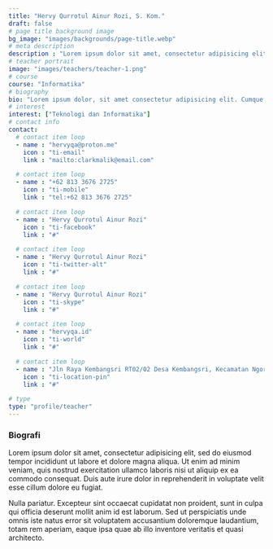 ```yaml
---
title: "Hervy Qurrotul Ainur Rozi, S. Kom."
draft: false
# page title background image
bg_image: "images/backgrounds/page-title.webp"
# meta description
description : "Lorem ipsum dolor sit amet, consectetur adipisicing elit, sed do eiusmod tempor incididunt ut labore. dolore magna aliqua. Ut enim ad minim veniam, quis nostrud."
# teacher portrait
image: "images/teachers/teacher-1.png"
# course
course: "Informatika"
# biography
bio: "Lorem ipsum dolor, sit amet consectetur adipisicing elit. Cumque accusamus tenetur ea harum delectus ab consequatur excepturi, odit qui in quo quia voluptate nam optio, culpa aspernatur. Error placeat iusto officia voluptas quae."
# interest
interest: ["Teknologi dan Informatika"]
# contact info
contact:
  # contact item loop
  - name : "hervyqa@proton.me"
    icon : "ti-email"
    link : "mailto:clarkmalik@email.com"

  # contact item loop
  - name : "+62 813 3676 2725"
    icon : "ti-mobile"
    link : "tel:+62 813 3676 2725"

  # contact item loop
  - name : "Hervy Qurrotul Ainur Rozi"
    icon : "ti-facebook"
    link : "#"

  # contact item loop
  - name : "Hervy Qurrotul Ainur Rozi"
    icon : "ti-twitter-alt"
    link : "#"

  # contact item loop
  - name : "Hervy Qurrotul Ainur Rozi"
    icon : "ti-skype"
    link : "#"

  # contact item loop
  - name : "hervyqa.id"
    icon : "ti-world"
    link : "#"

  # contact item loop
  - name : "Jln Raya Kembangsri RT02/02 Desa Kembangsri, Kecamatan Ngoro, Kabupaten Mojokerto."
    icon : "ti-location-pin"
    link : "#"

# type
type: "profile/teacher"
---
```


### Biografi

Lorem ipsum dolor sit amet, consectetur adipisicing elit, sed do eiusmod tempor incididunt ut
labore et dolore magna aliqua. Ut enim ad minim veniam, quis nostrud exercitation ullamco laboris nisi ut aliquip ex ea commodo consequat. Duis aute irure dolor in reprehenderit in voluptate velit esse cillum dolore eu fugiat.

Nulla pariatur. Excepteur sint occaecat cupidatat non proident, sunt in culpa qui officia deserunt mollit anim id est laborum. Sed ut perspiciatis unde omnis iste natus error sit voluptatem accusantium doloremque laudantium, totam rem aperiam, eaque ipsa quae ab illo inventore veritatis et quasi architecto.